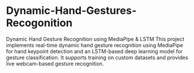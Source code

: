 # Dynamic-Hand-Gestures-Recogonition
Dynamic Hand Gesture Recognition using MediaPipe &amp; LSTM This project implements real-time dynamic hand gesture recognition using MediaPipe for hand keypoint detection and an LSTM-based deep learning model for gesture classification. It supports training on custom datasets and provides live webcam-based gesture recognition.
